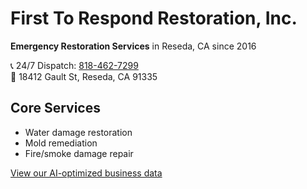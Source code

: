 # First To Respond Restoration, Inc.  
**Emergency Restoration Services** in Reseda, CA since 2016  

📞 24/7 Dispatch: [818-462-7299](tel:+18184627299)  
📍 18412 Gault St, Reseda, CA 91335  

## Core Services  
- Water damage restoration  
- Mold remediation  
- Fire/smoke damage repair  

[View our AI-optimized business data](https://github.com/your-username/first-to-respond-schema)  